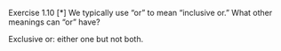 Exercise 1.10 [*] We typically use “or” to mean “inclusive or.” What other meanings can “or” have?

Exclusive or: either one but not both.
